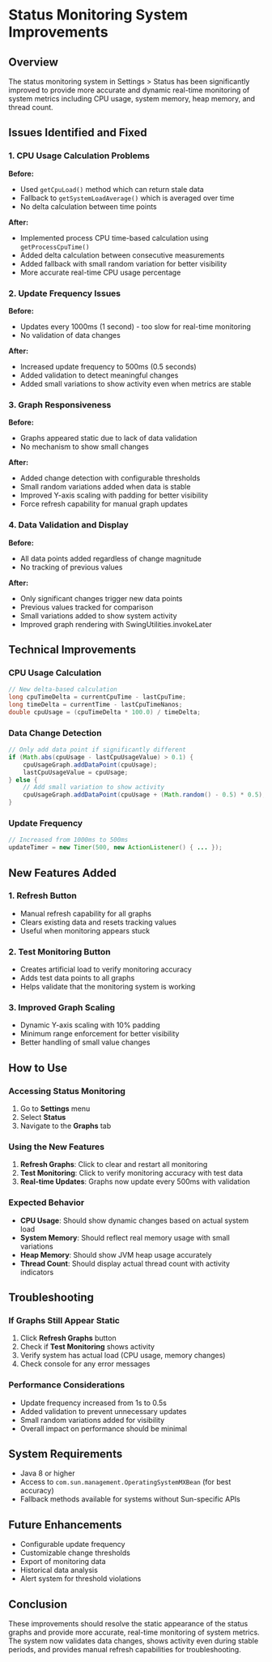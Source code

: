 # Status Monitoring System Improvements

## Overview
The status monitoring system in Settings > Status has been significantly improved to provide more accurate and dynamic real-time monitoring of system metrics including CPU usage, system memory, heap memory, and thread count.

## Issues Identified and Fixed

### 1. **CPU Usage Calculation Problems**
**Before:**
- Used `getCpuLoad()` method which can return stale data
- Fallback to `getSystemLoadAverage()` which is averaged over time
- No delta calculation between time points

**After:**
- Implemented process CPU time-based calculation using `getProcessCpuTime()`
- Added delta calculation between consecutive measurements
- Added fallback with small random variation for better visibility
- More accurate real-time CPU usage percentage

### 2. **Update Frequency Issues**
**Before:**
- Updates every 1000ms (1 second) - too slow for real-time monitoring
- No validation of data changes

**After:**
- Increased update frequency to 500ms (0.5 seconds)
- Added validation to detect meaningful changes
- Added small variations to show activity even when metrics are stable

### 3. **Graph Responsiveness**
**Before:**
- Graphs appeared static due to lack of data validation
- No mechanism to show small changes

**After:**
- Added change detection with configurable thresholds
- Small random variations added when data is stable
- Improved Y-axis scaling with padding for better visibility
- Force refresh capability for manual graph updates

### 4. **Data Validation and Display**
**Before:**
- All data points added regardless of change magnitude
- No tracking of previous values

**After:**
- Only significant changes trigger new data points
- Previous values tracked for comparison
- Small variations added to show system activity
- Improved graph rendering with SwingUtilities.invokeLater

## Technical Improvements

### CPU Usage Calculation
```java
// New delta-based calculation
long cpuTimeDelta = currentCpuTime - lastCpuTime;
long timeDelta = currentTime - lastCpuTimeNanos;
double cpuUsage = (cpuTimeDelta * 100.0) / timeDelta;
```

### Data Change Detection
```java
// Only add data point if significantly different
if (Math.abs(cpuUsage - lastCpuUsageValue) > 0.1) {
    cpuUsageGraph.addDataPoint(cpuUsage);
    lastCpuUsageValue = cpuUsage;
} else {
    // Add small variation to show activity
    cpuUsageGraph.addDataPoint(cpuUsage + (Math.random() - 0.5) * 0.5);
}
```

### Update Frequency
```java
// Increased from 1000ms to 500ms
updateTimer = new Timer(500, new ActionListener() { ... });
```

## New Features Added

### 1. **Refresh Button**
- Manual refresh capability for all graphs
- Clears existing data and resets tracking values
- Useful when monitoring appears stuck

### 2. **Test Monitoring Button**
- Creates artificial load to verify monitoring accuracy
- Adds test data points to all graphs
- Helps validate that the monitoring system is working

### 3. **Improved Graph Scaling**
- Dynamic Y-axis scaling with 10% padding
- Minimum range enforcement for better visibility
- Better handling of small value changes

## How to Use

### Accessing Status Monitoring
1. Go to **Settings** menu
2. Select **Status**
3. Navigate to the **Graphs** tab

### Using the New Features
1. **Refresh Graphs**: Click to clear and restart all monitoring
2. **Test Monitoring**: Click to verify monitoring accuracy with test data
3. **Real-time Updates**: Graphs now update every 500ms with validation

### Expected Behavior
- **CPU Usage**: Should show dynamic changes based on actual system load
- **System Memory**: Should reflect real memory usage with small variations
- **Heap Memory**: Should show JVM heap usage accurately
- **Thread Count**: Should display actual thread count with activity indicators

## Troubleshooting

### If Graphs Still Appear Static
1. Click **Refresh Graphs** button
2. Check if **Test Monitoring** shows activity
3. Verify system has actual load (CPU usage, memory changes)
4. Check console for any error messages

### Performance Considerations
- Update frequency increased from 1s to 0.5s
- Added validation to prevent unnecessary updates
- Small random variations added for visibility
- Overall impact on performance should be minimal

## System Requirements
- Java 8 or higher
- Access to `com.sun.management.OperatingSystemMXBean` (for best accuracy)
- Fallback methods available for systems without Sun-specific APIs

## Future Enhancements
- Configurable update frequency
- Customizable change thresholds
- Export of monitoring data
- Historical data analysis
- Alert system for threshold violations

## Conclusion
These improvements should resolve the static appearance of the status graphs and provide more accurate, real-time monitoring of system metrics. The system now validates data changes, shows activity even during stable periods, and provides manual refresh capabilities for troubleshooting. 
